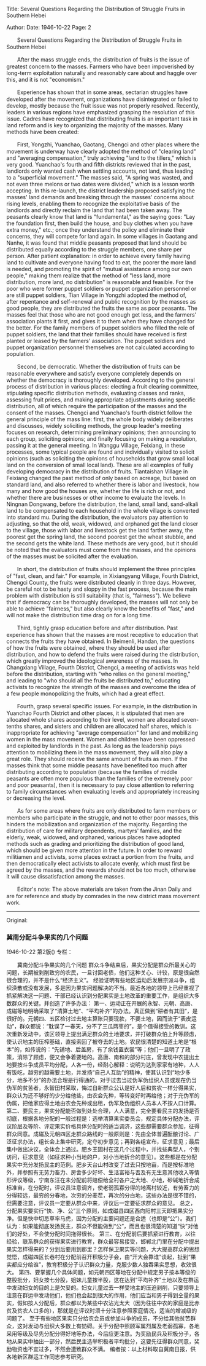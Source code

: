 Title: Several Questions Regarding the Distribution of Struggle Fruits in Southern Hebei

Author: 
Date: 1946-10-22
Page: 2

　　Several Questions Regarding the Distribution of Struggle Fruits in Southern Hebei

　　After the mass struggle ends, the distribution of fruits is the issue of greatest concern to the masses. Farmers who have been impoverished by long-term exploitation naturally and reasonably care about and haggle over this, and it is not "economism."

　　Experience has shown that in some areas, sectarian struggles have developed after the movement, organizations have disintegrated or failed to develop, mostly because the fruit issue was not properly resolved. Recently, leaders in various regions have emphasized grasping the resolution of this issue. Cadres have recognized that distributing fruits is an important task in land reform and is key to organizing the majority of the masses. Many methods have been created:

　　First, Yongzhi, Yuanchao, Gaotang, Chengci and other places where the movement is underway have clearly adopted the method of "clearing land" and "averaging compensation," truly achieving "land to the tillers," which is very good. Yuanchao's fourth and fifth districts reviewed that in the past, landlords only wanted cash when settling accounts, not land, thus leading to a "superficial movement." The masses said, "A spring was wasted, and not even three melons or two dates were divided," which is a lesson worth accepting. In this re-launch, the district leadership proposed satisfying the masses' land demands and breaking through the masses' concerns about rising levels, enabling them to recognize the exploitative basis of the landlords and directly reclaim the land that had been taken away. The peasants clearly know that land is "fundamental," as the saying goes: "Lay the foundation first, then build the house, and buy clothes when you have extra money," etc.; once they understand the policy and eliminate their concerns, they will compete for land again. In some villages in Gaotang and Nanhe, it was found that middle peasants proposed that land should be distributed equally according to the struggle members, one share per person. After patient explanation: in order to achieve every family having land to cultivate and everyone having food to eat, the poorer the more land is needed, and promoting the spirit of "mutual assistance among our own people," making them realize that the method of "less land, more distribution, more land, no distribution" is reasonable and feasible. For the poor who were former puppet soldiers or puppet organization personnel or are still puppet soldiers, Tian Village in Yongzhi adopted the method of, after repentance and self-renewal and public recognition by the masses as good people, they are distributed the fruits the same as poor peasants. The masses feel that those who are not good enough get less, and the farmers' association plants it first, and gives it to them when they have changed for the better. For the family members of puppet soldiers who filled the role of puppet soldiers, the land that their families should have received is first planted or leased by the farmers' association. The puppet soldiers and puppet organization personnel themselves are not calculated according to population.

　　Second, be democratic. Whether the distribution of fruits can be reasonable everywhere and satisfy everyone completely depends on whether the democracy is thoroughly developed. According to the general process of distribution in various places: electing a fruit clearing committee, stipulating specific distribution methods, evaluating classes and ranks, assessing fruit prices, and making appropriate adjustments during specific distribution, all of which require the participation of the masses and the consent of the masses. Chengci and Yuanchao's fourth district follow the general principle of the mass line: first, the whole body widely deliberates and discusses, widely soliciting methods, the group leader's meeting focuses on research, determining preliminary opinions; then announcing to each group, soliciting opinions; and finally focusing on making a resolution, passing it at the general meeting. In Wanggu Village, Feixiang, in these processes, some typical people are found and individually visited to solicit opinions (such as soliciting the opinions of households that grow small local land on the conversion of small local land). These are all examples of fully developing democracy in the distribution of fruits. Tiantaishan Village in Feixiang changed the past method of only based on acreage, but based on standard land, and also referred to whether there is labor and livestock, how many and how good the houses are, whether the life is rich or not, and whether there are businesses or other income to evaluate the levels. In Ningnan Dongwang, before the distribution, the land, small land, sand-alkali land to be compensated to each household in the whole village is converted into standard mu. During the distribution, the evaluators pay attention to adjusting, so that the old, weak, widowed, and orphaned get the land closer to the village, those with labor and livestock get the land farther away, the poorest get the spring land, the second poorest get the wheat stubble, and the second gets the white land. These methods are very good, but it should be noted that the evaluators must come from the masses, and the opinions of the masses must be solicited after the evaluation.

　　In short, the distribution of fruits should implement the three principles of "fast, clean, and fair." For example, in Xixiangyang Village, Fourth District, Chengci County, the fruits were distributed cleanly in three days. However, be careful not to be hasty and sloppy in the fast process, because the main problem with distribution is still suitability (that is, "fairness"). We believe that if democracy can be thoroughly developed, the masses will not only be able to achieve "fairness," but also clearly know the benefits of "fast," and will not make the distribution time drag on for a long time.

　　Third, tightly grasp education before and after distribution. Past experience has shown that the masses are most receptive to education that connects the fruits they have obtained. In Beimenli, Handan, the questions of how the fruits were obtained, where they should be used after distribution, and how to defend the fruits were raised during the distribution, which greatly improved the ideological awareness of the masses. In Changxiang Village, Fourth District, Chengci, a meeting of activists was held before the distribution, starting with "who relies on the general meeting," and leading to "who should all the fruits be distributed to," educating activists to recognize the strength of the masses and overcome the idea of a few people monopolizing the fruits, which had a great effect.

　　Fourth, grasp several specific issues. For example, in the distribution in Yuanchao Fourth District and other places, it is stipulated that men are allocated whole shares according to their level, women are allocated seven-tenths shares, and sisters and children are allocated half shares, which is inappropriate for achieving "average compensation" for land and mobilizing women in the mass movement. Women and children have been oppressed and exploited by landlords in the past. As long as the leadership pays attention to mobilizing them in the mass movement, they will also play a great role. They should receive the same amount of fruits as men. If the masses think that some middle peasants have benefited too much after distributing according to population (because the families of middle peasants are often more populous than the families of the extremely poor and poor peasants), then it is necessary to pay close attention to referring to family circumstances when evaluating levels and appropriately increasing or decreasing the level.

　　As for some areas where fruits are only distributed to farm members or members who participate in the struggle, and not to other poor masses, this hinders the mobilization and organization of the majority. Regarding the distribution of care for military dependents, martyrs' families, and the elderly, weak, widowed, and orphaned, various places have adopted methods such as grading and prioritizing the distribution of good land, which should be given more attention in the future. In order to reward militiamen and activists, some places extract a portion from the fruits, and then democratically elect activists to allocate evenly, which must first be agreed by the masses, and the rewards should not be too much, otherwise it will cause dissatisfaction among the masses.

　　Editor's note: The above materials are taken from the Jinan Daily and are for reference and study by comrades in the new district mass movement work.



<hr /> 

Original: 


### 冀南分配斗争果实的几个问题

1946-10-22
第2版()
专栏：

　　冀南分配斗争果实的几个问题
    群众斗争结束后，果实分配是群众所最关心的问题，长期被剥削致穷的农民，一旦讨回老债，他们这种关心、计较，原是很自然很合理的，并不是什么“经济主义”。
    经验证明有些地区运动后发展宗派斗争，组织涣散或没有发展，多是因为果实问题解决的不当。最近各地的领导上已经重视了抓紧解决这一问题、干部已经认识到分配果实是土地改革的重要工作，是组织大多数群众的关键。并创造了许多办法：
    第一、运动正在开展的永智、元朝、高唐、成磁等地明确采取了“清算土地”、“平均补齐”的办法。真正做到“耕者有其田”，是很好的。元朝四、五区检讨过去地主算账只要现款，不要土地，因而流于“表皮运动”，群众都说：“耽误了一春天，分不了三瓜两枣的”，是个值得接受的教训。这次重新发动中，该区领导上提出满足群众的土地要求，并打破群众怕上升等顾虑，使认识地主的压榨基础，直接索回了被夺去的土地。农民很清楚的知道土地是“根本”的，如传说的：“先铺地、后盖房，有了余钱置衣裳”等；他们一旦明了了政策，消除了顾虑，便又会争着要地的。高唐、南和的部分村庄，曾发现中农提出土地要按斗争成员平均分配，人各一份，经耐心解释：说明为达到家家有地种，人人有饭吃，越穷的越需要土地，并发扬“自己人互助”的精神，使其认识到“地少多分，地多不分”的办法合理是行得通的。对于过去当过伪军伪组织人员或现在仍当伪军的贫苦者，永智田村采取，悔过自新群众公认是好人后和贫农一样分得果实，群众认为还不够好的少分给他些，由农会先种，等转变好时再给他；对于充伪军的伪属，把他家应得土地由农会先种或出租，伪军及伪组织人员本人不按人口计算。
    第二、要民主，果实分配能否做到处处合理，人人满意，完全要看民主的发扬是否彻底，根据各地分配的一般过程是：选举清算果实委员会，规定具体分配办法，评议阶层及等阶、评定果实价格具体分配时的适当调济，这些都需要群众参加，征得群众同意。成磁及元朝四区走群众路线的一般原则是：先由全体普遍酝酿讨论、广泛征求办法，组长会上集中研究，定夺初步意见；再到各组宣布，征求意见；最后集中做出决议，全体会上通过。肥乡王固村在这几个过程中，并找些典型人，个别访问，征求意见（如征求种小当地的户，对小当地折合的意见）。这些都是在分配果实中充分发扬民主的范例。肥乡天台山村改变了过去只按地亩，而是按标准地外，并参照有无劳力畜力、房舍多少好坏、生活富裕与否及有无生意其他收入等情形评议等级，宁南东汪在未分配前将赔偿给全村各户之大地、小地，砂碱地折合成标准亩，在分配时，评议员注意调齐，使老弱孤寡分得的地离村较近，有劳畜力的分得较远，最穷的分春地，次穷的分麦茬，再次的分白地，这些办法是很不错的，但需要注意，评议员一定要从群众中来，评议后一定要征求群众的意见。
    总之，分配果实要实行“快、净、公”三个原则，如成磁县四区西向阳村三天即把果实分净。但是快中切忌草率马虎，因为分配的主要问题还是合适（也即是“公”）。我们认为：如果能彻底发扬民主，群众不但能做到“公”，而且也很清楚的知道“快”对他们的好处，不会使分配时间拖得很长。
    第三、在分配前后要抓紧进行教育，以往经验，联系群众的获得果实进行教育，群众最容易接受，邯郸北门里在分配中提出果实怎样得来的？分到后要用到那里？怎样保卫果实等问题，大大提高群众的思想觉悟，成磁四区长巷村在分配前召开积极分子会，由“开大会靠谁”谈起，扯到“果实都应分给谁”，教育积极分子认识群众力量，克服少数人独吞果实思想，收效很大。
    第四、要掌握几个具体问题，如元朝四区等地在分配中规定男子按本等级的整股批分，妇女按七分股，姐妹儿童按半股，这在达到“平均补齐”土地以及在群运中发动妇女的目的上是欠妥的。妇女儿童过去一样受地主的压迫剥削，只要领导上注意在群运中发动他们，他们也会起到很大的作用，他们应当和男子得到仝量的果实，假如按人分配后，群众都以为某些中农沾光太大（因为往往中农的家庭是比赤贫及贫农人口多的），那就是在评议时须十分注意参照家庭情况，适当的增减级的问题了。
    至于有些地区果实只分给农会员或参加斗争的成员，不分给其他贫苦群众，这对发动与组织大多数上有妨碍。关于分配中照顾军属烈属及老弱孤寡，各地采用等级及尽先分配分得好地等办法，今后应更注意。为奖励民兵及积极分子，各地从果实中抽出一部分，然后民主选举积极者平均批分，这要先征得群众同意，奖励物资也不宜过多，不然会遭致群众不满。
    编者按：以上材料取自冀南日报，供各地新区群运工作同志参考研究。
